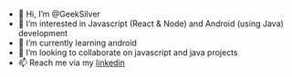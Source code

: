 - 👋 Hi, I’m @GeekSilver
- 👀 I’m interested in Javascript (React & Node) and Android (using Java) development
- 🌱 I’m currently learning android 
- 💞️ I’m looking to collaborate on javascript and java projects
- 📫 Reach me via my [linkedin](https://www.linkedin.com/in/eric-kioko-a19746153/)

<!---
GeekSilver/GeekSilver is a ✨ special ✨ repository because its `README.md` (this file) appears on your GitHub profile.
You can click the Preview link to take a look at your changes.
--->
